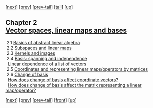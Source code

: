 [[next](MA10210ch3.html)] [[prev](MA10210ch1.html)] [[prev-tail](MA10210ch1.html#tailMA10210ch1.html)] [[tail](#tailMA10210ch2.html)] [[up](MA10210.html#MA10210ch2.html)]

Chapter 2  
[Vector spaces, linear maps and bases](MA10210.html#QQ2-9-17)
-------------------------------------------------------------------------

 2.1 [Basics of abstract linear algebra](MA10210se6.html#x10-180002.1)  
 2.2 [Subspaces and linear maps](MA10210se7.html#x11-190002.2)  
 2.3 [Kernels and images](MA10210se8.html#x12-200002.3)  
 2.4 [Basis: spanning and independence](MA10210se9.html#x13-210002.4)  
  [Linear dependence of a list of vectors](MA10210se9.html#x13-220002.4)  
 2.5 [Coordinates and representing linear maps/operators by matrices](MA10210se10.html#x14-230002.5)  
 2.6 [Change of basis](MA10210se11.html#x15-240002.6)  
  [How does change of basis affect coordinate vectors?](MA10210se11.html#x15-250002.6)  
  [How does change of basis affect the matrix representing a linear map/operator?](MA10210se11.html#x15-260002.6)

[[next](MA10210ch3.html)] [[prev](MA10210ch1.html)] [[prev-tail](MA10210ch1.html#tailMA10210ch1.html)] [[front](MA10210ch2.html)] [[up](MA10210.html#MA10210ch2.html)]
